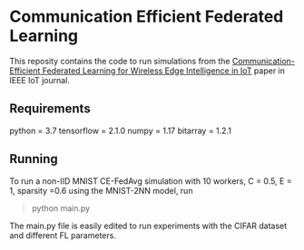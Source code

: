 # Communication Efficient Federated Learning 

This reposity contains the code to run simulations from the [Communication-Efficient Federated Learning for Wireless Edge Intelligence in IoT](https://ieeexplore.ieee.org/document/8917724) paper in IEEE IoT journal.

## Requirements
python     = 3.7
tensorflow = 2.1.0
numpy      = 1.17
bitarray   = 1.2.1

## Running
To run a non-IID MNIST CE-FedAvg simulation with 10 workers, C = 0.5, E = 1, sparsity =0.6 using the MNIST-2NN model, run 
> python main.py

The main.py file is easily edited to run experiments with the CIFAR dataset and different FL parameters.
